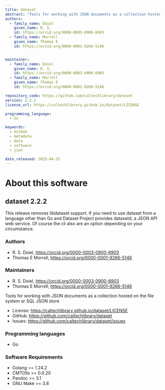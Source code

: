 ```yaml
---
title: dataset
abstract: "Tools for working with JSON documents as a collection hosted on the file system or SQL JSON store"
authors:
  - family_name: Doiel
    given_name: R. S.
    id: https://orcid.org/0000-0003-0900-6903
  - family_name: Morrell
    given_name: Thomas E
    id: https://orcid.org/0000-0001-9266-5146


maintainer:
  - family_name: Doiel
    given_name: R. S.
    id: https://orcid.org/0000-0003-0900-6903
  - family_name: Morrell
    given_name: Thomas E
    id: https://orcid.org/0000-0001-9266-5146

repository_code: https://github.com/caltechlibrary/dataset
version: 2.2.2
license_url: https://caltechlibrary.github.io/dataset/LICENSE

programming_language:
  - Go

keywords:
  - GitHub
  - metadata
  - data
  - software
  - json

date_released: 2025-04-15
---
```


About this software
===================

## dataset 2.2.2

This release removes libdataset support. If you need to use dataset from a language other than Go and Dataset Project provides datasetd, a JSON API web service. Of course the cli 
also are an option depending on your circumstance.

### Authors

- R. S. Doiel, <https://orcid.org/0000-0003-0900-6903>
- Thomas E Morrell, <https://orcid.org/0000-0001-9266-5146>




### Maintainers

- R. S. Doiel, <https://orcid.org/0000-0003-0900-6903>
- Thomas E Morrell, <https://orcid.org/0000-0001-9266-5146>


Tools for working with JSON documents as a collection hosted on the file system or SQL JSON store

- License: <https://caltechlibrary.github.io/dataset/LICENSE>
- GitHub: <https://github.com/caltechlibrary/dataset>
- Issues: <https://github.com/caltechlibrary/dataset/issues>

### Programming languages

- Go




### Software Requirements

- Golang &gt;&#x3D; 1.24.2
- CMTOlls &gt;&#x3D; 0.0.20
- Pandoc &gt;&#x3D; 3.1
- GNU Make &gt;&#x3D; 3.8

